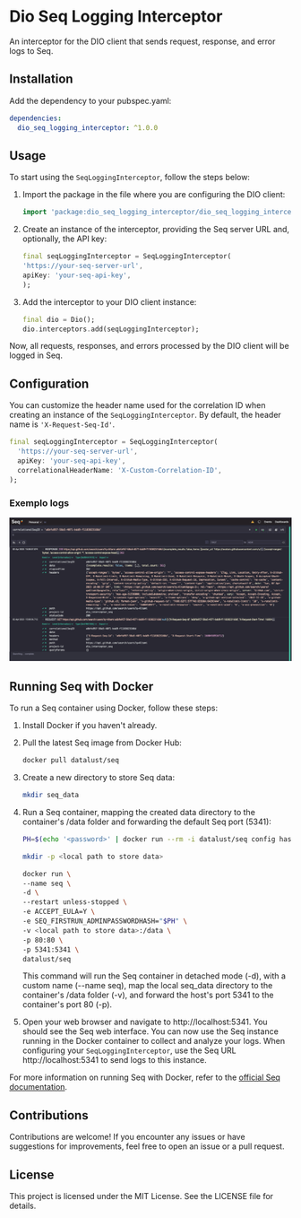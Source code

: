 # Dio Seq Logging Interceptor

An interceptor for the DIO client that sends request, response, and error logs to Seq.

## Installation

Add the dependency to your pubspec.yaml:

```yaml
dependencies:
  dio_seq_logging_interceptor: ^1.0.0
```
## Usage

To start using the ```SeqLoggingInterceptor```, follow the steps below:

1. Import the package in the file where you are configuring the DIO client:

    ```dart
    import 'package:dio_seq_logging_interceptor/dio_seq_logging_interceptor.dart';
    ```

2. Create an instance of the interceptor, providing the Seq server URL and, optionally, the API key:
    ```dart
    final seqLoggingInterceptor = SeqLoggingInterceptor(
    'https://your-seq-server-url',
    apiKey: 'your-seq-api-key',
    );
    ```
3. Add the interceptor to your DIO client instance:

    ```dart
    final dio = Dio();
    dio.interceptors.add(seqLoggingInterceptor);
    ```

Now, all requests, responses, and errors processed by the DIO client will be logged in Seq.

## Configuration

You can customize the header name used for the correlation ID when creating an instance of the ```SeqLoggingInterceptor```. By default, the header name is ```'X-Request-Seq-Id'```.

```dart
final seqLoggingInterceptor = SeqLoggingInterceptor(
  'https://your-seq-server-url',
  apiKey: 'your-seq-api-key',
  correlationalHeaderName: 'X-Custom-Correlation-ID',
);
```

### Exemplo logs

![seq-screenshot](./example/imgs/seq-screenshot.png)

## Running Seq with Docker

To run a Seq container using Docker, follow these steps:

1. Install Docker if you haven't already.
2. Pull the latest Seq image from Docker Hub:
    ```bash
    docker pull datalust/seq
    ```
3. Create a new directory to store Seq data:
    ```bash
    mkdir seq_data
    ```
4. Run a Seq container, mapping the created data directory to the container's /data folder and forwarding the default Seq port (5341):
    ```bash  
   PH=$(echo '<password>' | docker run --rm -i datalust/seq config hash)
    ```
    ```bash
    mkdir -p <local path to store data>
    ```
    ```bash
    docker run \
    --name seq \
    -d \
    --restart unless-stopped \
    -e ACCEPT_EULA=Y \
    -e SEQ_FIRSTRUN_ADMINPASSWORDHASH="$PH" \
    -v <local path to store data>:/data \
    -p 80:80 \
    -p 5341:5341 \
    datalust/seq
    ```
   
    This command will run the Seq container in detached mode (-d), with a custom name (--name seq), map the local seq_data directory to the container's /data folder (-v), and forward the host's port 5341 to the container's port 80 (-p).
5. Open your web browser and navigate to http://localhost:5341. You should see the Seq web interface.
You can now use the Seq instance running in the Docker container to collect and analyze your logs. When configuring your ```SeqLoggingInterceptor```, use the Seq URL http://localhost:5341 to send logs to this instance.

For more information on running Seq with Docker, refer to the [official Seq documentation](https://docs.datalust.co/docs/getting-started-with-docker).

## Contributions

Contributions are welcome! If you encounter any issues or have suggestions for improvements, feel free to open an issue or a pull request.

## License

This project is licensed under the MIT License. See the LICENSE file for details.
